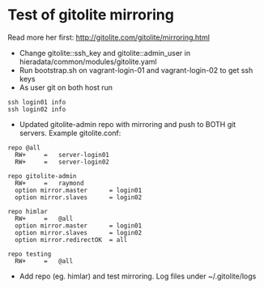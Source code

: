# Test of gitolite mirroring

Read more her first: http://gitolite.com/gitolite/mirroring.html

* Change gitolite::ssh_key and gitolite::admin_user in hieradata/common/modules/gitolite.yaml
* Run bootstrap.sh on vagrant-login-01 and vagrant-login-02 to get ssh keys
* As user git on both host run
```
ssh login01 info
ssh login02 info
```
* Updated gitolite-admin repo with mirroring and push to BOTH git servers. Example gitolite.conf:

```
repo @all
  RW+     =   server-login01
  RW+     =   server-login02

repo gitolite-admin
  RW+     =   raymond
  option mirror.master      = login01
  option mirror.slaves      = login02

repo himlar
  RW+     =   @all
  option mirror.master      = login01
  option mirror.slaves      = login02
  option mirror.redirectOK  = all

repo testing
  RW+     =   @all
```

* Add repo (eg. himlar) and test mirroring. Log files under ~/.gitolite/logs
